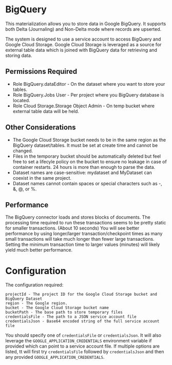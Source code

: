 # BigQuery
This materialization allows you to store data in Google BigQuery. It supports both Delta (Journaling)
and Non-Delta mode where records are upserted. 

The system is designed to use a service account to access BigQuery and Google Cloud Storage.
Google Cloud Storage is leveraged as a source for external table data which is joined with BigQuery data 
for retrieving and storing data.

## Permissions Required
* Role BigQuery.dataEditor - On the dataset where you want to store your tables.
* Role BigQuery.Jobs User - Per project where you BigQuery database is located.
* Role Cloud Storage.Storage Object Admin - On temp bucket where external table data will be held.

## Other Considerations
- The Google Cloud Storage bucket needs to be in the same region as the BigQuery dataset/tables. It must be set at create time and cannot be changed. 
- Files in the temporary bucket should be automatically deleted but feel free to set a lifecyle policy on the bucket to ensure no leakage in case of container restarts. 24 hours is more than enough to parse the data.
- Dataset names are case-sensitive: mydataset and MyDataset can coexist in the same project.
- Dataset names cannot contain spaces or special characters such as -, &, @, or %.

## Performance
The BigQuery connector loads and stores blocks of documents. The processing time required to run these transactions seems to be pretty static 
for smaller transactions. (About 10 seconds) You will see better performance by using longer/larger transaction/checkpoint times as many small
transactions will take much longer than fewer large transactions. Setting the minimum transaction time to larger values (minutes) will likely 
yield much better performance. 

# Configuration
The configuration required:

```
projectId - The project ID for the Google Cloud Storage bucket and BigQuery Dataset
region - The Google region.
bucket - The Google Cloud Storage bucket name
bucketPath - The base path to store temporary files
credentialsFile - The path to a JSON service account file
credentialsJson - Base64 encoded string of the full service account file
```

You should specify one of `credentialsFile` or `credentialsJson`. It will also leverage 
the `GOOGLE_APPLICATION_CREDENTIALS` environment variable if provided which can point
to a service account file. If multiple options are listed, tt will first try `credentialsFile`
followed by `credentialsJson` and then any provided `GOOGLE_APPLICATION_CREDENTIALS`.
